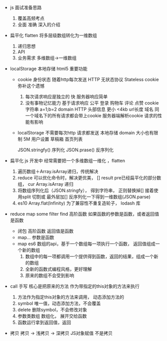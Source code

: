 - js 面试准备思路
    1. 覆盖高频考点
    2. 全面 准确 深入的介绍

- 扁平化 flatten
    将多层级数组转化为一维数组

    1. 递归思想
    2. API
    3. 业务需求
        多维数组->一维数组

- localStorage 本地存储  html5 重要功能
    - cookie 身份状态 随着http每次发送
        HTTP 无状态协议 Stateless  cookie 弥补这个遗憾
        1. 每次请求响应是独立的
           快  服务器响应简单
        2. 没有事物记忆能力
                基于请求响应  公平
        登录  购物车 评论 点赞 cookie 字符串 a=1;b=2
        domain
        HTTP 头部信息  更小  <4kb
        url长度
        域名 同一个域名下的所有请求都会带上cookie  服务器端解析cookie
        请求的性能有影响

    - localStorage 不需要每次http 请求都发送
         本地存储 domain
         大小也有限制 5M 用户设置 草稿箱 首页列表 

        JSON.stringfy() 序列化
        JSON.prase()  反序列化

- 扁平化
    js 开发中 经常需要把一个多维数组一维化 ，flatten
    1. 遍历数组＋Array.isArray递归，传统解决
    2. reduce 可以优化命令时，解决更优美，
     [] result pre已经扁平化的部分数组， cur Array.isArray 递归
    3. 将数组序列化后（JSON.stringfy）， 得到字符串， 正则替换掉[]
       接着使用split 切割或 最外层加[]
       反序列化一下得到一维数组(JSON.parse)
    4. es10 Array.flat(Infinity)
        为了兼容性不重复造轮子， lodash 库

- reduce map some filter find 高阶函数
    如果函数的参数是函数，或者返回值是函数
    - 闭包  高阶函数 返回值是函数
    - map... 参数是函数
    - map
        es6 数组的api，基于一个数组每一项执行一个函数，  返回值组成一个新的数组
        1. 数组中的每一项都调用一个提供得到函数，返回的结果，组成一个新的数组
        2. 全新的函数式编程风格，更好理解
        3. 原来的数组不会受到影响

- call 手写
    核心是把原来的方法
    作为带指定的this对象的方法来执行

    1. 方法作为指定this对象的方法来调用， 动态添加方法的
    2. symbol 唯一值，动态添加方法，不会覆盖
    3. delete 删除symbol，不会修改对象
    4. 参数类数组 数组化， 展开交给函数
    5. 函数运行拿到返回值，返回

- 拷贝
    拷贝 -> 浅拷贝 -> 深拷贝
    JS对象赋值 不是拷贝